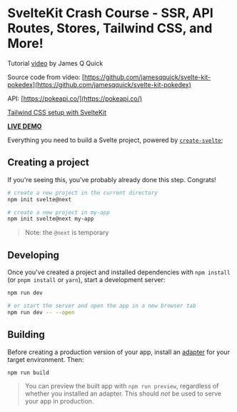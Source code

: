 # SvelteKit Crash Course - SSR, API Routes, Stores, Tailwind CSS, and More!

Tutorial [video](https://www.youtube.com/watch?v=UU7MgYIbtAk) by James Q Quick

Source code from video: [https://github.com/jamesqquick/svelte-kit-pokedex](https://github.com/jamesqquick/svelte-kit-pokedex)

API: [https://pokeapi.co/](https://pokeapi.co/)

[Tailwind CSS setup with SvelteKit](https://jsco.dev/blog/how-to-set-up-tailwindcss-with-svelte-kit)

**[LIVE DEMO]()**

Everything you need to build a Svelte project, powered by [`create-svelte`](https://github.com/sveltejs/kit/tree/master/packages/create-svelte);

## Creating a project

If you're seeing this, you've probably already done this step. Congrats!

```bash
# create a new project in the current directory
npm init svelte@next

# create a new project in my-app
npm init svelte@next my-app
```

> Note: the `@next` is temporary

## Developing

Once you've created a project and installed dependencies with `npm install` (or `pnpm install` or `yarn`), start a development server:

```bash
npm run dev

# or start the server and open the app in a new browser tab
npm run dev -- --open
```

## Building

Before creating a production version of your app, install an [adapter](https://kit.svelte.dev/docs#adapters) for your target environment. Then:

```bash
npm run build
```

> You can preview the built app with `npm run preview`, regardless of whether you installed an adapter. This should _not_ be used to serve your app in production.
